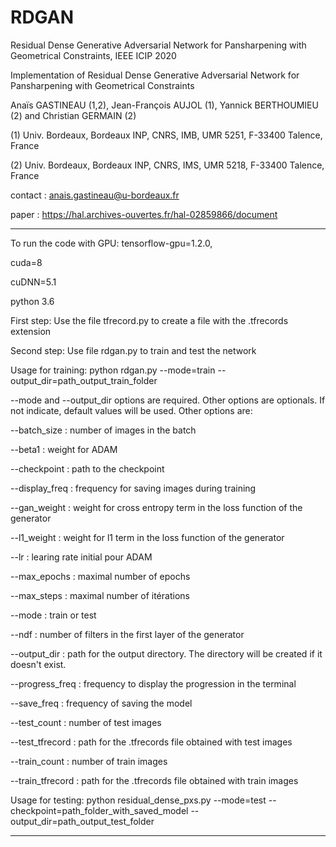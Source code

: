 # RDGAN
Residual Dense Generative Adversarial Network for Pansharpening with Geometrical Constraints, IEEE ICIP 2020

Implementation of Residual Dense Generative Adversarial Network for Pansharpening with Geometrical Constraints

Anaïs GASTINEAU (1,2), Jean-François AUJOL (1), Yannick BERTHOUMIEU (2) and Christian GERMAIN (2)

(1) Univ. Bordeaux, Bordeaux INP, CNRS, IMB, UMR 5251, F-33400 Talence, France

(2) Univ. Bordeaux, Bordeaux INP, CNRS, IMS, UMR 5218, F-33400 Talence, France

contact : anais.gastineau@u-bordeaux.fr

paper : https://hal.archives-ouvertes.fr/hal-02859866/document

------

To run the code with GPU: tensorflow-gpu=1.2.0,

cuda=8

cuDNN=5.1

python 3.6

First step: Use the file tfrecord.py to create a file with the .tfrecords extension

Second step: Use file rdgan.py to train and test the network

Usage for training: python rdgan.py --mode=train --output_dir=path_output_train_folder

--mode and --output_dir options are required. Other options are optionals. If not indicate, default values will be used. Other options are:

--batch_size : number of images in the batch

--beta1 : weight for ADAM

--checkpoint : path to the checkpoint 

--display_freq : frequency for saving images during training

--gan_weight : weight for cross entropy term in the loss function of the generator

--l1_weight : weight for l1 term in the loss function of the generator

--lr : learing rate initial pour ADAM

--max_epochs : maximal number of epochs

--max_steps : maximal number of itérations

--mode : train or test

--ndf : number of filters in the first layer of the generator

--output_dir : path for the output directory. The directory will be created if it doesn't exist.

--progress_freq : frequency to display the progression in the terminal 

--save_freq : frequency of saving the model

--test_count : number of test images

--test_tfrecord : path for the .tfrecords file obtained with test images

--train_count : number of train images

--train_tfrecord : path for the .tfrecords file obtained with train images

Usage for testing: python residual_dense_pxs.py --mode=test --checkpoint=path_folder_with_saved_model --output_dir=path_output_test_folder


---------
